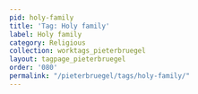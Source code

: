 ```yaml
---
pid: holy-family
title: 'Tag: Holy family'
label: Holy family
category: Religious
collection: worktags_pieterbruegel
layout: tagpage_pieterbruegel
order: '080'
permalink: "/pieterbruegel/tags/holy-family/"
---
```

